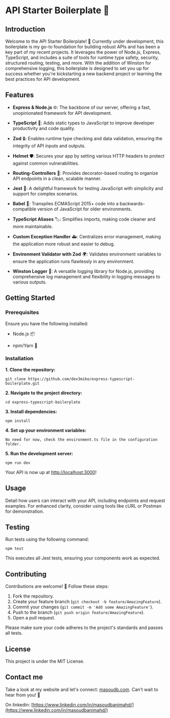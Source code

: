 
# API Starter Boilerplate 🚀

  

## Introduction

  

Welcome to the API Starter Boilerplate! 🌟 Currently under development, this boilerplate is my go-to foundation for building robust APIs and has been a key part of my recent projects. It leverages the power of Node.js, Express, TypeScript, and includes a suite of tools for runtime type safety, security, structured routing, testing, and more. With the addition of Winston for comprehensive logging, this boilerplate is designed to set you up for success whether you're kickstarting a new backend project or learning the best practices for API development.

  

## Features

  

-  **Express & Node.js** 🌐: The backbone of our server, offering a fast, unopinionated framework for API development.

-  **TypeScript** 📘: Adds static types to JavaScript to improve developer productivity and code quality.

-  **Zod** 🔒: Enables runtime type checking and data validation, ensuring the integrity of API inputs and outputs.

-  **Helmet** 🛡️: Secures your app by setting various HTTP headers to protect against common vulnerabilities.

-  **Routing-Controllers** 🚦: Provides decorator-based routing to organize API endpoints in a clean, scalable manner.

-  **Jest** 🧪: A delightful framework for testing JavaScript with simplicity and support for complex scenarios.

-  **Babel** 🐠: Transpiles ECMAScript 2015+ code into a backwards-compatible version of JavaScript for older environments.

-  **TypeScript Aliases** 🏷️: Simplifies imports, making code cleaner and more maintainable.

-  **Custom Exception Handler** 🚑: Centralizes error management, making the application more robust and easier to debug.

-  **Environment Validator with Zod** 🌍: Validates environment variables to ensure the application runs flawlessly in any environment.

-  **Winston Logger** 📝: A versatile logging library for Node.js, providing comprehensive log management and flexibility in logging messages to various outputs.

  

## Getting Started

  

### Prerequisites

  

Ensure you have the following installed:

  

- Node.js 📦

- npm/Yarn 🧶

  

### Installation

  

**1. Clone the repository:**

    git clone https://github.com/dev3mike/express-typescript-boilerplate.git
 

**2. Navigate to the project directory:**

    cd express-typescript-boilerplate

**3. Install dependencies:**

    npm install

**4. Set up your environment variables:**

    No need for now, check the environment.ts file in the configuration folder.

**5. Run the development server:**

    npm run dev

  
Your API is now up at [http://localhost:3000](http://localhost:3000)!


## Usage

Detail how users can interact with your API, including endpoints and request examples. For enhanced clarity, consider using tools like cURL or Postman for demonstration.


## Testing

Run tests using the following command:

    npm test

This executes all Jest tests, ensuring your components work as expected.

  
## Contributing

Contributions are welcome! 🙌 Follow these steps:

1. Fork the repository.
2. Create your feature branch (`git checkout -b feature/AmazingFeature`).
3. Commit your changes (`git commit -m 'Add some AmazingFeature'`).
4. Push to the branch (`git push origin feature/AmazingFeature`).
5. Open a pull request.

Please make sure your code adheres to the project's standards and passes all tests.


## License
This project is under the MIT License.

## Contact me
Take a look at my website and let's connect: [masoudb.com](https://masoudb.com). Can't wait to hear from you! 🌟

On linkedin: [https://www.linkedin.com/in/masoudbanimahd/](https://www.linkedin.com/in/masoudbanimahd/)